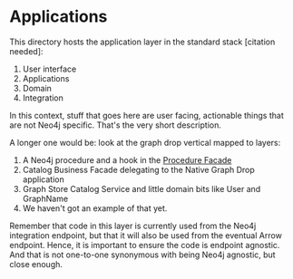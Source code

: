 # Applications

This directory hosts the application layer in the standard stack [citation needed]:

1) User interface
2) Applications
3) Domain
4) Integration

In this context, stuff that goes here are user facing, actionable things that are not Neo4j specific. That's the very short description.

A longer one would be: look at the graph drop vertical mapped to layers:

1) A Neo4j procedure and a hook in the [Procedure Facade](../procedures/README.md)
2) Catalog Business Facade delegating to the Native Graph Drop application
3) Graph Store Catalog Service and little domain bits like User and GraphName
4) We haven't got an example of that yet.

Remember that code in this layer is currently used from the Neo4j integration endpoint, but that it will also be used from the eventual Arrow endpoint. Hence, it is important to ensure the code is endpoint agnostic. And that is not one-to-one synonymous with being Neo4j agnostic, but close enough.
